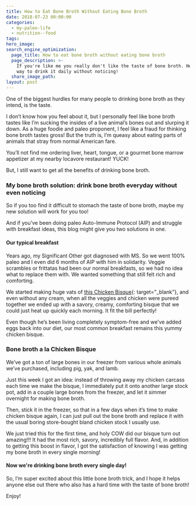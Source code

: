 ```yaml
---
title: How to Eat Bone Broth Without Eating Bone Broth
date: 2018-07-23 00:00:00
categories:
  - my-paleo-life
  - nutrition--food
tags:
hero_image:
search_engine_optimization:
  page_title: How to eat bone broth without eating bone broth
  page_description: >-
    If you're like me you really don't like the taste of bone broth. Here's a
    way to drink it daily without noticing!
  share_image_path:
layout: post
---
```


One of the biggest hurdles for many people to drinking bone broth as they intend, is the taste.

I don’t know how you feel about it, but I personally feel like bone broth tastes like I’m sucking the insides of a live animal’s bones out and slurping it down. As a huge foodie and paleo proponent, I feel like a fraud for thinking bone broth tastes gross! But the truth is, I’m queasy about eating parts of animals that stray from normal American fare.  

You’ll not find me ordering liver, heart, tongue, or a gourmet bone marrow appetizer at my nearby locavore restaurant! YUCK!

But, I still want to get all the benefits of drinking bone broth.

### My bone broth solution: drink bone broth everyday without even noticing

So if you too find it difficult to stomach the taste of bone broth, maybe my new solution will work for you too!

And if you’ve been doing paleo Auto-Immune Protocol (AIP) and struggle with breakfast ideas, this blog might give you two solutions in one.

#### Our typical breakfast

Years ago, my Significant Other got diagnosed with MS. So we went 100% paleo and I even did 6 months of AIP with him in solidarity. Veggie scrambles or frittatas had been our normal breakfasts, so we had no idea what to replace them with. We wanted something that still felt rich and comforting.

We started making huge vats of [this Chicken Bisque](/2016/09/02/aip-paleo-savory-creamy-breakfast-idea/){: target="_blank"}, and even without any cream, when all the veggies and chicken were pureed together we ended up with a savory, creamy, comforting bisque that we could just heat up quickly each morning. It fit the bill perfectly!

Even though he’s been living completely symptom-free and we’ve added eggs back into our diet, our most common breakfast remains this yummy chicken bisque.

### Bone broth a la Chicken Bisque

We’ve got a ton of large bones in our freezer from various whole animals we’ve purchased, including pig, yak, and lamb.

Just this week I got an idea: instead of throwing away my chicken carcass each time we make the bisque, I immediately put it onto another large stock pot, add in a couple large bones from the freezer, and let it simmer overnight for making bone broth.

Then, stick it in the freezer, so that in a few days when it’s time to make chicken bisque again, I can just pull out the bone broth and replace it with the usual boring store-bought bland chicken stock I usually use.

We just tried this for the first time, and holy COW did our bisque turn out amazing!!! It had the most rich, savory, incredibly full flavor. And, in addition to getting this boost in flavor, I got the satisfaction of knowing I was getting my bone broth in every single morning!

#### Now we're drinking bone broth every single day!

So, I’m super excited about this little bone broth trick, and I hope it helps anyone else out there who also has a hard time with the taste of bone broth!

Enjoy!